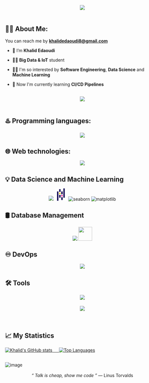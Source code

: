 
<div align="center">
    <img src="https://readme-typing-svg.herokuapp.com/?font=Righteous&size=50&center=true&vCenter=true&width=700&height=70&duration=5000&lines=Hi+There+Welcome+!+👋;+I'm+Khalid+Edaoudi+😎;Enjoy+Learning!" />
</div>

<br>

## 🙋‍♂️ About Me:

 You can reach me by **khalidedaoudi8@gmail.com**

- 🔭 I’m **Khalid Edaoudi**

- 👨‍🎓 **Big Data & IoT** student

- 👨‍💻 I'm so interested by **Software Engineering**, **Data Science** and **Machine Learning**

- 📙 Now I'm currently learning **CI/CD Pipelines**


<br>
<div align="center">
    <img src="https://user-images.githubusercontent.com/73097560/115834477-dbab4500-a447-11eb-908a-139a6edaec5c.gif" />
</div>
<br>

## ♨️ Programming languages:
<div align="center">
    <img src="https://skillicons.dev/icons?i=c,cpp,java,javascript,typescript,python" />
</div>

## 🌐 Web technologies:
<div align="center">
    <img src="https://skillicons.dev/icons?i=html,css,react,threejs,tailwind,materialui,redux,spring,next,flask,express,graphql" />
</div>

## 💡 Data Science and Machine Learning
<div align="center">
    <img src="https://skillicons.dev/icons?i=sklearn,tensorflow,pytorch,opencv"/>    
    <img src="https://raw.githubusercontent.com/devicons/devicon/2ae2a900d2f041da66e950e4d48052658d850630/icons/pandas/pandas-original.svg" height="40" alt="pandas" />
    <img src="https://seaborn.pydata.org/_images/logo-mark-lightbg.svg" height="40" alt="seaborn" />
    <img src="https://cdn.jsdelivr.net/gh/devicons/devicon/icons/matplotlib/matplotlib-original.svg" height="40" alt="matplotlib" />
</div>

## 🛢️ Database Management
<div align="center">
    <img src="https://skillicons.dev/icons?i=mysql,mongodb,postgres,redis" />
    <img src="https://www.vectorlogo.zone/logos/oracle/oracle-icon.svg" width="45px" height="45px"/>
    
</div>

## ♾️​ DevOps
<div align="center">
    <img src="https://skillicons.dev/icons?i=git,github,jenkins,docker,kubernetes" /><br>
</div>

## 🛠️ Tools
<div align="center">
    <img src="https://skillicons.dev/icons?i=npm,nodejs,maven,yarn,latex,figma,vscode,anaconda,eclipse,idea,pycharm,postman,vite,vercel" /><br>
</div>

<br>
<div align="center">
    <img src="https://user-images.githubusercontent.com/73097560/115834477-dbab4500-a447-11eb-908a-139a6edaec5c.gif" />
</div>
<br>
<br>

## 📈​ My Statistics
<p>
  <a href="https://github.com/khalid21456">
    <img src="https://github-readme-stats.vercel.app/api?username=khalid21456&show_icons=true&theme=radical" alt="Khalid's GitHub stats" height="195">
    &emsp;
    <img src="https://github-readme-stats.vercel.app/api/top-langs/?username=khalid21456&layout=compact&theme=radical" alt="Top Languages" height="195">
  </a>
</p>
<br/>

<img width="845" height="603" alt="image" src="https://github.com/user-attachments/assets/1f467863-b33d-45f5-b5a7-5bfa08c5b99d" />
<br/><br/>
<div align="center">
 <i>“ Talk is cheap, show me code ”</i>
    ― Linus Torvalds
<div>
